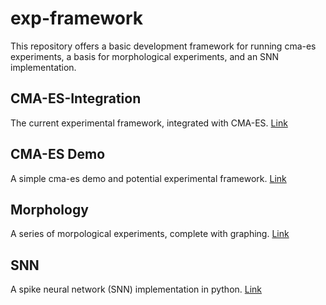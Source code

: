 # exp-framework

This repository offers a basic development framework for running cma-es experiments, a basis for morphological experiments, and an SNN implementation.

## CMA-ES-Integration

The current experimental framework, integrated with CMA-ES. [Link](https://github.com/Union-College-Computer-Science/exp_framework/tree/main/cmaes_integration)

## CMA-ES Demo

A simple cma-es demo and potential experimental framework. [Link](https://github.com/Union-College-Computer-Science/exp_framework/tree/main/cmaes_demo)

## Morphology

A series of morpological experiments, complete with graphing. [Link](https://github.com/Union-College-Computer-Science/exp_framework/tree/main/morpho_demo)

## SNN

A spike neural network (SNN) implementation in python. [Link](https://github.com/Union-College-Computer-Science/exp_framework/tree/main/snn)


 
